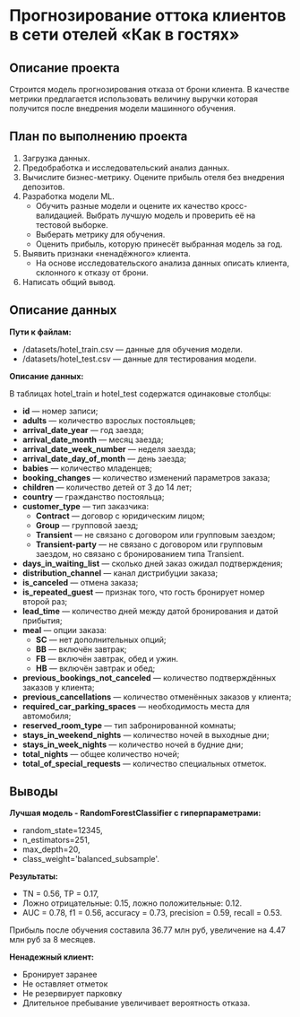 # Прогнозирование оттока клиентов в сети отелей «Как в гостях»
## Описание проекта

Строится модель прогнозирования отказа от брони клиента. В качестве метрики предлагается использовать величину выручки которая получится после внедрения модели машинного обучения.

## План по выполнению проекта
1. Загрузка данных. 
2. Предобработка и исследовательский анализ данных.
3. Вычислите бизнес-метрику. Оцените прибыль отеля без внедрения депозитов.
4. Разработка модели ML.
   - Обучить разные модели и оцените их качество кросс-валидацией. Выбрать лучшую модель и проверить её на тестовой выборке. 
   - Выберать метрику для обучения.
   - Оценить прибыль, которую принесёт выбранная модель за год.
5. Выявить признаки «ненадёжного» клиента.
   - На основе исследовательского анализа данных описать клиента, склонного к отказу от брони.
6. Написать общий вывод.

## Описание данных
**Пути к файлам:**
- /datasets/hotel_train.csv — данные для обучения модели.
- /datasets/hotel_test.csv — данные для тестирования модели.

**Описание данных:**

В таблицах hotel_train и hotel_test содержатся одинаковые столбцы:
- **id** — номер записи;
- **adults** — количество взрослых постояльцев; 
- **arrival_date_year** — год заезда;
- **arrival_date_month** — месяц заезда;
- **arrival_date_week_number** — неделя заезда;
- **arrival_date_day_of_month** — день заезда;
- **babies** — количество младенцев;
- **booking_changes** — количество изменений параметров заказа;
- **children** — количество детей от 3 до 14 лет;
- **country** — гражданство постояльца;
- **customer_type** — тип заказчика:
  - **Contract** — договор с юридическим лицом;
  - **Group** — групповой заезд;
  - **Transient** — не связано с договором или групповым заездом;
  - **Transient-party** — не связано с договором или групповым заездом, но связано с бронированием типа Transient.
- **days_in_waiting_list** — сколько дней заказ ожидал подтверждения;
- **distribution_channel** — канал дистрибуции заказа;
- **is_canceled** — отмена заказа;
- **is_repeated_guest** — признак того, что гость бронирует номер второй раз;
- **lead_time** — количество дней между датой бронирования и датой прибытия;
- **meal** — опции заказа:
  - **SC** — нет дополнительных опций;
  - **BB** — включён завтрак;
  - **FB** — включён завтрак, обед и ужин.
  - **HB** — включён завтрак и обед;
- **previous_bookings_not_canceled** — количество подтверждённых заказов у клиента;
- **previous_cancellations** — количество отменённых заказов у клиента;
- **required_car_parking_spaces** — необходимость места для автомобиля;
- **reserved_room_type** — тип забронированной комнаты;
- **stays_in_weekend_nights** — количество ночей в выходные дни;
- **stays_in_week_nights** — количество ночей в будние дни;
- **total_nights** — общее количество ночей;
- **total_of_special_requests** — количество специальных отметок.

## Выводы

**Лучшая модель - RandomForestClassifier с гиперпараметрами:**
- random_state=12345,
- n_estimators=251,
- max_depth=20,
- class_weight='balanced_subsample'.

**Результаты:**
- TN = 0.56, TP = 0.17,
- Ложно отрицательные: 0.15, ложно положительные: 0.12.
- AUC = 0.78, f1 = 0.56, accuracy = 0.73, precision = 0.59, recall = 0.53.

Прибыль после обучения составила 36.77 млн руб, увеличение на 4.47 млн руб за 8 месяцев.

**Ненадежный клиент:**
- Бронирует заранее
- Не оставляет отметок
- Не резервирует парковку
- Длительное пребывание увеличивает вероятность отказа.
